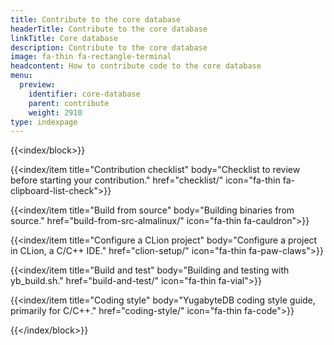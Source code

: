 ```yaml
---
title: Contribute to the core database
headerTitle: Contribute to the core database
linkTitle: Core database
description: Contribute to the core database
image: fa-thin fa-rectangle-terminal
headcontent: How to contribute code to the core database
menu:
  preview:
    identifier: core-database
    parent: contribute
    weight: 2910
type: indexpage
---
```


{{<index/block>}}

  {{<index/item
    title="Contribution checklist"
    body="Checklist to review before starting your contribution."
    href="checklist/"
    icon="fa-thin fa-clipboard-list-check">}}

  {{<index/item
    title="Build from source"
    body="Building binaries from source."
    href="build-from-src-almalinux/"
    icon="fa-thin fa-cauldron">}}

  {{<index/item
    title="Configure a CLion project"
    body="Configure a project in CLion, a C/C++ IDE."
    href="clion-setup/"
    icon="fa-thin fa-paw-claws">}}

  {{<index/item
    title="Build and test"
    body="Building and testing with yb_build.sh."
    href="build-and-test/"
    icon="fa-thin fa-vial">}}

  {{<index/item
    title="Coding style"
    body="YugabyteDB coding style guide, primarily for C/C++."
    href="coding-style/"
    icon="fa-thin fa-code">}}

{{</index/block>}}
